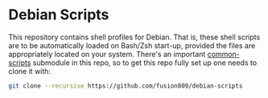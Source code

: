 # Debian Scripts
This repository contains shell profiles for Debian. That is, these shell scripts are to be automatically loaded on Bash/Zsh start-up, provided the files are appropriately located on your system. There's an important [common-scripts](https://github.com/fusion809/common-scripts) submodule in this repo, so to get this repo fully set up one needs to clone it with:

```bash
git clone --recursive https://github.com/fusion809/debian-scripts
```
